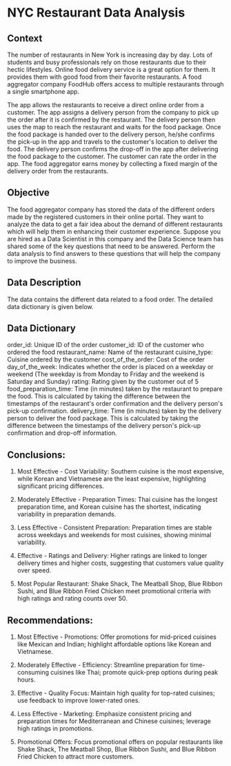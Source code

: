 # NYC Restaurant Data Analysis

## Context
The number of restaurants in New York is increasing day by day. Lots of students and busy professionals rely on those restaurants due to their hectic lifestyles. Online food delivery service is a great option for them. It provides them with good food from their favorite restaurants. A food aggregator company FoodHub offers access to multiple restaurants through a single smartphone app.

The app allows the restaurants to receive a direct online order from a customer. The app assigns a delivery person from the company to pick up the order after it is confirmed by the restaurant. The delivery person then uses the map to reach the restaurant and waits for the food package. Once the food package is handed over to the delivery person, he/she confirms the pick-up in the app and travels to the customer's location to deliver the food. The delivery person confirms the drop-off in the app after delivering the food package to the customer. The customer can rate the order in the app. The food aggregator earns money by collecting a fixed margin of the delivery order from the restaurants.

## Objective
The food aggregator company has stored the data of the different orders made by the registered customers in their online portal. They want to analyze the data to get a fair idea about the demand of different restaurants which will help them in enhancing their customer experience. Suppose you are hired as a Data Scientist in this company and the Data Science team has shared some of the key questions that need to be answered. Perform the data analysis to find answers to these questions that will help the company to improve the business.

## Data Description
The data contains the different data related to a food order. The detailed data dictionary is given below.

## Data Dictionary
order_id: Unique ID of the order
customer_id: ID of the customer who ordered the food
restaurant_name: Name of the restaurant
cuisine_type: Cuisine ordered by the customer
cost_of_the_order: Cost of the order
day_of_the_week: Indicates whether the order is placed on a weekday or weekend (The weekday is from Monday to Friday and the weekend is Saturday and Sunday)
rating: Rating given by the customer out of 5
food_preparation_time: Time (in minutes) taken by the restaurant to prepare the food. This is calculated by taking the difference between the timestamps of the restaurant's order confirmation and the delivery person's pick-up confirmation.
delivery_time: Time (in minutes) taken by the delivery person to deliver the food package. This is calculated by taking the difference between the timestamps of the delivery person's pick-up confirmation and drop-off information.


## Conclusions:
1. Most Effective - Cost Variability: Southern cuisine is the most expensive, while Korean and Vietnamese are the least expensive, highlighting significant pricing differences.

2. Moderately Effective - Preparation Times: Thai cuisine has the longest preparation time, and Korean cuisine has the shortest, indicating variability in preparation demands.

3. Less Effective - Consistent Preparation: Preparation times are stable across weekdays and weekends for most cuisines, showing minimal variability.

4. Effective - Ratings and Delivery: Higher ratings are linked to longer delivery times and higher costs, suggesting that customers value quality over speed.

5. Most Popular Restaurant: Shake Shack, The Meatball Shop, Blue Ribbon Sushi, and Blue Ribbon Fried Chicken meet promotional criteria with high ratings and rating counts over 50.

## Recommendations:
1. Most Effective - Promotions: Offer promotions for mid-priced cuisines like Mexican and Indian; highlight affordable options like Korean and Vietnamese.

2. Moderately Effective - Efficiency: Streamline preparation for time-consuming cuisines like Thai; promote quick-prep options during peak hours.

3. Effective - Quality Focus: Maintain high quality for top-rated cuisines; use feedback to improve lower-rated ones.

4. Less Effective - Marketing: Emphasize consistent pricing and preparation times for Mediterranean and Chinese cuisines; leverage high ratings in promotions.

5. Promotional Offers: Focus promotional offers on popular restaurants like Shake Shack, The Meatball Shop, Blue Ribbon Sushi, and Blue Ribbon Fried Chicken to attract more customers.

